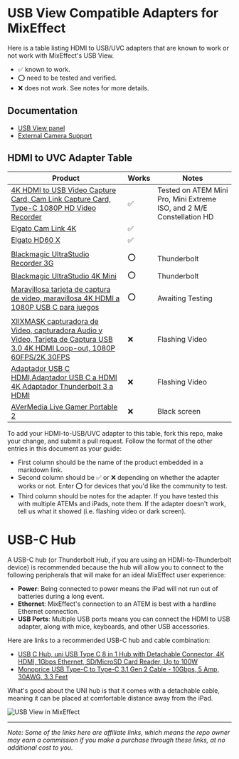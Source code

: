 # USB View Compatible Adapters for MixEffect

Here is a table listing HDMI to USB/UVC adapters that are known to work or not work with MixEffect's USB View.

- ✅ known to work.
- ⭕️ need to be tested and verified.
- ❌ does not work. See notes for more details.

## Documentation

- [USB View panel](https://docs.mixeffect.app/configure/switcher-pages/panels-and-buttons/usb-view)
- [External Camera Support](https://docs.mixeffect.app/configure/external-camera-support)

## HDMI to UVC Adapter Table

| Product    | Works | Notes |
| -------- | ------- | ------- |
| [4K HDMI to USB Video Capture Card, Cam Link Capture Card, Type-C 1080P HD Video Recorder](https://amzn.to/3y3CAUf)  | ✅ | Tested on ATEM Mini Pro, Mini Extreme ISO, and 2 M/E Constellation HD |
| [Elgato Cam Link 4K](https://www.elgato.com/us/en/p/cam-link-4k) | ✅ ||
| [Elgato HD60 X](https://www.elgato.com/us/en/p/game-capture-hd60-x) | ✅ ||
||||
| [Blackmagic UltraStudio Recorder 3G](https://www.blackmagicdesign.com/products/ultrastudio/techspecs/W-DLUS-12)  | ⭕️ | Thunderbolt |
| [Blackmagic UltraStudio 4K Mini](https://www.blackmagicdesign.com/products/ultrastudio/techspecs/W-DLUS-11)  | ⭕️ | Thunderbolt |
| [Maravillosa tarjeta de captura de video, maravillosa 4K HDMI a 1080P USB C para juegos](https://www.amazon.es/gp/product/B093D6824V/) | ⭕️ | Awaiting Testing |
||||
| [XIIXMASK capturadora de Video, capturadora Audio y Video, Tarjeta de Captura USB 3.0 4K HDMI Loop-out, 1080P 60FPS/2K 30FPS](https://www.amazon.es/dp/B0CP659ZSV) | ❌ | Flashing Video |
| [Adaptador USB C HDMI,Adaptador USB C a HDMI 4K Adaptador Thunderbolt 3 a HDMI](https://www.amazon.es/dp/B0C9MD3WHP) | ❌ | Flashing Video |
| [AVerMedia Live Gamer Portable 2](https://www.avermedia.com/th/product-detail/gc510) | ❌ | Black screen |

To add your HDMI-to-USB/UVC adapter to this table, fork this repo, make your change, and submit a pull request. Follow the format of the other entries in this document as your guide:

- First column should be the name of the product embedded in a markdown link.
- Second column should be ✅ or ❌ depending on whether the adapter works or not. Enter ⭕️ for devices that you'd like the community to test.
- Third column should be notes for the adapter. If you have tested this with multiple ATEMs and iPads, note them. If the adapter doesn't work, tell us what it showed (i.e. flashing video or dark screen).

# USB-C Hub

A USB-C hub (or Thunderbolt Hub, if you are using an HDMI-to-Thunderbolt device) is recommended because the hub will allow you to connect to the following peripherals that will make for an ideal MixEffect user experience:

- **Power**: Being connected to power means the iPad will not run out of batteries during a long event.
- **Ethernet**: MixEffect's connection to an ATEM is best with a hardline Ethernet connection.
- **USB Ports**: Multiple USB ports means you can connect the HDMI to USB adapter, along with mice, keyboards, and other USB accessories.

Here are links to a recommended USB-C hub and cable combination:

- [USB C Hub, uni USB Type C 8 in 1 Hub with Detachable Connector, 4K HDMI, 1Gbps Ethernet, SD/MicroSD Card Reader, Up to 100W](https://amzn.to/4aZvBdp)
- [Monoprice USB Type-C to Type-C 3.1 Gen 2 Cable - 10Gbps, 5 Amp, 30AWG, 3.3 Feet](https://amzn.to/3y4eXLi)

What's good about the UNI hub is that it comes with a detachable cable, meaning it can be placed at comfortable distance away from the iPad.

![USB View in MixEffect](https://docs.mixeffect.app/~gitbook/image?url=https%3A%2F%2F3777554060-files.gitbook.io%2F%7E%2Ffiles%2Fv0%2Fb%2Fgitbook-x-prod.appspot.com%2Fo%2Fspaces%252F-MaiI5oKYEXGU01L5yjC%252Fuploads%252FQtCHjbtr8n2o7FBroeLo%252Fusb-view-mixeffect.png%3Falt%3Dmedia%26token%3Dbbe7078a-21a4-4079-8196-38c5dcef846f&width=768&dpr=2&quality=100&sign=a9ca8e4317479764426c892284afc5264b6af14efcc94c5ea294782980bd7e18)

----

_Note: Some of the links here are affiliate links, which means the repo owner may earn a commission if you make a purchase through these links, at no additional cost to you._
